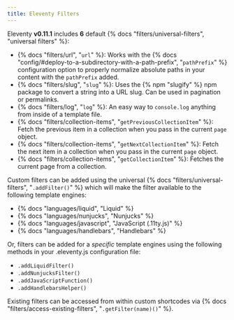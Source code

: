 ```yaml
---
title: Eleventy Filters
---
```


Eleventy **v0.11.1** includes **6** default {% docs "filters/universal-filters", "universal filters" %}:

- {% docs "filters/url", "`url`" %}: Works with the {% docs "config/#deploy-to-a-subdirectory-with-a-path-prefix", "`pathPrefix`" %} configuration option to properly normalize absolute paths in your content with the `pathPrefix` added.
- {% docs "filters/slug", "`slug`" %}: Uses the {% npm "slugify" %} npm package to convert a string into a URL slug. Can be used in pagination or permalinks.
- {% docs "filters/log", "`log`" %}: An easy way to `console.log` anything from inside of a template file.
- {% docs "filters/collection-items", "`getPreviousCollectionItem`" %}: Fetch the previous item in a collection when you pass in the current `page` object.
- {% docs "filters/collection-items", "`getNextCollectionItem`" %}: Fetch the next item in a collection when you pass in the current `page` object.
- {% docs "filters/collection-items", "`getCollectionItem`" %}: Fetches the current page from a collection.

Custom filters can be added using the universal {% docs "filters/universal-filters", "`.addFilter()`" %} which will make the filter available to the following template engines:

- {% docs "languages/liquid", "Liquid" %}
- {% docs "languages/nunjucks", "Nunjucks" %}
- {% docs "languages/javascript", "JavaScript (.11ty.js)" %}
- {% docs "languages/handlebars", "Handlebars" %}

Or, filters can be added for a _specific_ template engines using the following methods in your .eleventy.js configuration file:

- `.addLiquidFilter()`
- `.addNunjucksFilter()`
- `.addJavaScriptFunction()`
- `.addHandlebarsHelper()`

Existing filters can be accessed from within custom shortcodes via {% docs "filters/access-existing-filters", "`.getFilter(name)()`" %}.
